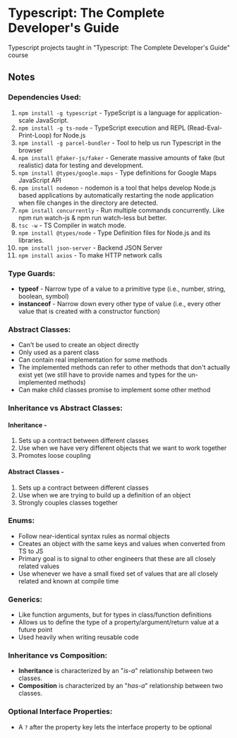 # Typescript: The Complete Developer's Guide

Typescript projects taught in "Typescript: The Complete Developer's Guide" course

## Notes

### Dependencies Used:

1. `npm install -g typescript` - TypeScript is a language for application-scale JavaScript.
2. `npm install -g ts-node` - TypeScript execution and REPL (Read-Eval-Print-Loop) for Node.js
3. `npm install -g parcel-bundler` - Tool to help us run Typescript in the browser
4. `npm install @faker-js/faker` - Generate massive amounts of fake (but realistic) data for testing and development.
5. `npm install @types/google.maps` - Type definitions for Google Maps JavaScript API
6. `npm install nodemon` - nodemon is a tool that helps develop Node.js based applications by automatically restarting the node application when file changes in the directory are detected.
7. `npm install concurrently` - Run multiple commands concurrently. Like npm run watch-js & npm run watch-less but better.
8. `tsc -w` - TS Compiler in watch mode.
9. `npm install @types/node` - Type Definition files for Node.js and its libraries.
10. `npm install json-server` - Backend JSON Server
11. `npm install axios` - To make HTTP network calls

### Type Guards:

- **typeof** - Narrow type of a value to a primitive type (i.e., number, string, boolean, symbol)
- **instanceof** - Narrow down every other type of value (i.e., every other value that is created with a constructor function)

### Abstract Classes:

- Can't be used to create an object directly
- Only used as a parent class
- Can contain real implementation for some methods
- The implemented methods can refer to other methods that don't actually exist yet (we still have to provide names and types for the un-implemented methods)
- Can make child classes promise to implement some other method

### Inheritance vs Abstract Classes:

#### Inheritance -

1. Sets up a contract between different classes
2. Use when we have very different objects that we want to work together
3. Promotes loose coupling

#### Abstract Classes -

1. Sets up a contract between different classes
2. Use when we are trying to build up a definition of an object
3. Strongly couples classes together

### Enums:

- Follow near-identical syntax rules as normal objects
- Creates an object with the same keys and values when converted from TS to JS
- Primary goal is to signal to other engineers that these are all closely related values
- Use whenever we have a small fixed set of values that are all closely related and known at compile time

### Generics:

- Like function arguments, but for types in class/function definitions
- Allows us to define the type of a property/argument/return value at a future point
- Used heavily when writing reusable code

### Inheritance vs Composition:

- **Inheritance** is characterized by an "_is-a_" relationship between two classes.
- **Composition** is characterized by an "_has-a_" relationship between two classes.

### Optional Interface Properties:

- A `?` after the property key lets the interface property to be optional
